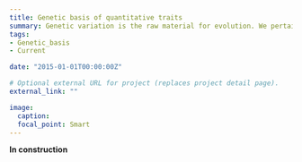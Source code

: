 ```yaml
---
title: Genetic basis of quantitative traits
summary: Genetic variation is the raw material for evolution. We pertain to identify, using GWAS and the Drosophila Reference Genetic Panel (DGRP), the genetic basis of various quantitative traits (e.g. phenotypic plasticity, insecticide resistance).
tags:
- Genetic_basis
- Current

date: "2015-01-01T00:00:00Z"

# Optional external URL for project (replaces project detail page).
external_link: ""

image:
  caption:
  focal_point: Smart
---
```


<b>In construction</b>

